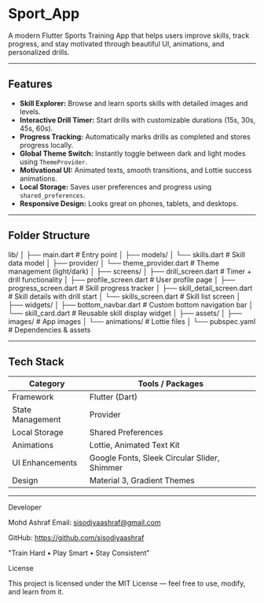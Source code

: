 # Sport_App

A modern Flutter Sports Training App that helps users improve skills, track progress, and stay motivated through beautiful UI, animations, and personalized drills.

---

## Features

- **Skill Explorer:** Browse and learn sports skills with detailed images and levels.  
- **Interactive Drill Timer:** Start drills with customizable durations (15s, 30s, 45s, 60s).  
- **Progress Tracking:** Automatically marks drills as completed and stores progress locally.  
- **Global Theme Switch:** Instantly toggle between dark and light modes using `ThemeProvider`.  
- **Motivational UI:** Animated texts, smooth transitions, and Lottie success animations.  
- **Local Storage:** Saves user preferences and progress using `shared_preferences`.  
- **Responsive Design:** Looks great on phones, tablets, and desktops.  

---

## Folder Structure

lib/
│
├── main.dart # Entry point
│
├── models/
│ └── skills.dart # Skill data model
│
├── provider/
│ └── theme_provider.dart # Theme management (light/dark)
│
├── screens/
│ ├── drill_screen.dart # Timer + drill functionality
│ ├── profile_screen.dart # User profile page
│ ├── progress_screen.dart # Skill progress tracker
│ ├── skill_detail_screen.dart # Skill details with drill start
│ └── skills_screen.dart # Skill list screen
│
├── widgets/
│ ├── bottom_navbar.dart # Custom bottom navigation bar
│ └── skill_card.dart # Reusable skill display widget
│
├── assets/
│ ├── images/ # App images
│ └── animations/ # Lottie files
│
└── pubspec.yaml # Dependencies & assets


---

## Tech Stack

| Category | Tools / Packages |
|-----------|------------------|
| Framework | Flutter (Dart) |
| State Management | Provider |
| Local Storage | Shared Preferences |
| Animations | Lottie, Animated Text Kit |
| UI Enhancements | Google Fonts, Sleek Circular Slider, Shimmer |
| Design | Material 3, Gradient Themes |

---

Developer

Mohd Ashraf
Email: sisodiyaashraf@gmail.com

GitHub: https://github.com/sisodiyaashraf

"Train Hard • Play Smart • Stay Consistent"

License

This project is licensed under the MIT License — feel free to use, modify, and learn from it.
